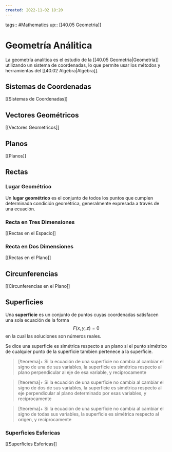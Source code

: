 ```yaml
---
created: 2022-11-02 18:20
---
```

tags:: #Mathematics 
up:: [[40.05 Geometria]]
# Geometría Análitica
La geometría analítica es el estudio de la [[40.05 Geometria|Geometría]] utilizando un sistema de coordenadas, lo que permite usar los métodos y herramientas del [[40.02 Algebra|Algebra]].

## Sistemas de Coordenadas
[[Sistemas de Coordenadas]]

## Vectores Geométricos
[[Vectores Geometricos]]

## Planos
[[Planos]]

## Rectas
### Lugar Geométrico
Un **lugar geométrico** es el conjunto de todos los puntos que cumplen determinada condición geométrica, generalmente expresada a través de una ecuación.

### Recta en Tres Dimensiones
[[Rectas en el Espacio]]

### Recta en Dos Dimensiones
[[Rectas en el Plano]]

## Circunferencias
[[Circunferencias en el Plano]]

## Superficies
Una **superficie** es un conjunto de puntos cuyas coordenadas satisfacen una sola ecuación de la forma $$
F(x,y,z)=0
$$
en la cual las soluciones son números reales.

Se dice una superficie es simétrica respecto a un plano si el punto simétrico de cualquier punto de la superficie tambien pertenece a la superficie.

> [!teorema]+
> Si la ecuación de una superficie no cambia al cambiar el signo de una de sus variables, la superficie es simétrica respecto al plano perpendicular al eje de esa variable, y reciprocamente

> [!teorema]+
> Si la ecuación de una superficie no cambia al cambiar el signo de dos de sus variables, la superficie es simétrica respecto al eje perpendicular al plano determinado por esas variables, y reciprocamente


> [!teorema]+
> Si la ecuación de una superficie no cambia al cambiar el signo de todas sus variables, la superficie es simétrica respecto al origen, y reciprocamente


### Superficies Esfericas
[[Superficies Esfericas]]


